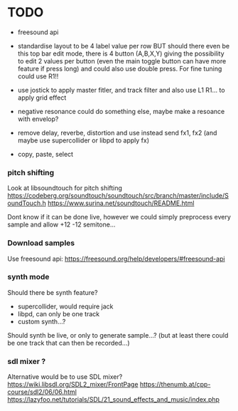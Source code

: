 # TODO

- freesound api
- standardise layout to be 4 label value per row
  BUT should there even be this top bar edit mode, there is 4 button (A,B,X,Y) giving the possibility to edit 2 values per button (even the main toggle button can have more feature if press long) and could also use double press. For fine tuning could use R1!!
- use jostick to apply master fitler, and track filter and also use L1 R1... to apply grid effect

- negative resonance could do something else, maybe make a resoance with envelop?
- remove delay, reverbe, distortion and use instead send fx1, fx2 (and maybe use supercollider or libpd to apply fx)
- copy, paste, select


### pitch shifting

Look at libsoundtouch for pitch shifting
https://codeberg.org/soundtouch/soundtouch/src/branch/master/include/SoundTouch.h
https://www.surina.net/soundtouch/README.html

Dont know if it can be done live, however we could simply preprocess every sample and allow +12 -12 semitone...

### Download samples

Use freesound api: https://freesound.org/help/developers/#freesound-api

### synth mode

Should there be synth feature?
- supercollider, would require jack
- libpd, can only be one track
- custom synth...?

Should synth be live, or only to generate sample...? (but at least there could be one track that can then be recorded...)

### sdl mixer ?

Alternative would be to use SDL mixer?
https://wiki.libsdl.org/SDL2_mixer/FrontPage
https://thenumb.at/cpp-course/sdl2/06/06.html
https://lazyfoo.net/tutorials/SDL/21_sound_effects_and_music/index.php
